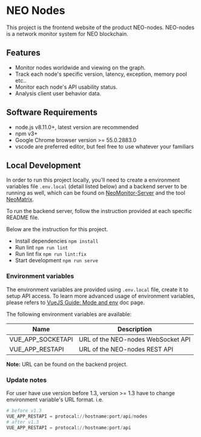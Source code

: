 # NEO Nodes

This project is the frontend website of the product NEO-nodes. NEO-nodes is a network monitor system for NEO blockchain.

## Features

- Monitor nodes worldwide and viewing on the graph.
- Track each node's specific version, latency, exception, memory pool etc..
- Monitor each node's API usability status.
- Analysis client user behavior data.

## Software Requirements

- node.js v8.11.0+, latest version are recommended
- npm v3+
- Google Chrome browser version >= 55.0.2883.0
- vscode are preferred editor, but feel free to use whatever your familiars

## Local Development

In order to run this project locally, you'll need to create a environment variables file `.env.local` (detail listed below) and a backend server to be running as well, which can be found on [NeoMonitor-Server](https://github.com/alienworks/NeoMonitor-Server) and the tool [NeoMatrix](https://github.com/alienworks/neo-matrix).

To run the backend server, follow the instruction provided at each specific README file.

Below are the instruction for this project.

- Install dependencies `npm install`
- Run lint `npm run lint`
- Run lint fix `npm run lint:fix`
- Start development `npm run serve`

### Environment variables

The environment variables are provided using `.env.local` file, create it to setup API access. To learn more advanced usage of environment variables, please refers to [VueJS Guide: Mode and env](https://cli.vuejs.org/guide/mode-and-env.html#environment-variables) doc page.

The following environment variables are available:

| Name              | Description                        |
| ----------------- | ---------------------------------- |
| VUE_APP_SOCKETAPI | URL of the NEO-nodes WebSocket API |
| VUE_APP_RESTAPI   | URL of the NEO-nodes REST API      |

**Note:** URL can be found on the backend project.

### Update notes

For user have use version before 1.3, version >= 1.3 have to change environment variable's URL format. i.e.

```python
# before v1.3
VUE_APP_RESTAPI = protocal://hostname:port/api/nodes
# after v1.3
VUE_APP_RESTAPI = protocal://hostname:port/api
```
